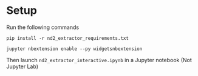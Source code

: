 # Setup

Run the following commands 

`pip install -r nd2_extractor_requirements.txt`

`jupyter nbextension enable --py widgetsnbextension`

Then launch `nd2_extractor_interactive.ipynb` in a Jupyter notebook (Not Jupyter Lab)




